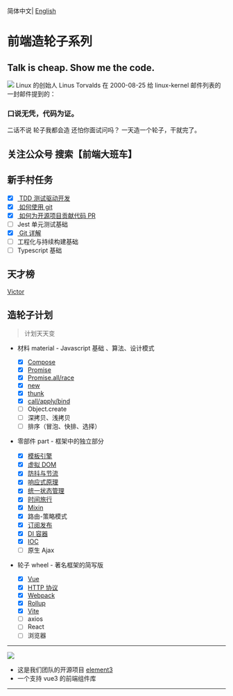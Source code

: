 简体中文| [English](./README.en-US.md)

# 前端造轮子系列

## Talk is cheap. Show me the code.

![](https://p9-juejin.byteimg.com/tos-cn-i-k3u1fbpfcp/3556bd78c0004d7598181c02659b35b8~tplv-k3u1fbpfcp-watermark.image)
Linux 的创始人 Linus Torvalds 在 2000-08-25 给 linux-kernel 邮件列表的一封邮件提到的：

### 口说无凭，代码为证。

二话不说 轮子我都会造 还怕你面试问吗？
一天造一个轮子，干就完了。

## 关注公众号 搜索【前端大班车】

## 新手村任务

- [x] [ TDD 测试驱动开发 ](https://juejin.cn/post/6989541212105981966)
- [x] [ 如何使用 git ](https://juejin.cn/post/6989541212105981966)
- [x] [ 如何为开源项目贡献代码 PR ](https://juejin.cn/post/6989541212105981966)
- [ ] Jest 单元测试基础
- [x] [ Git 详解 ](https://juejin.cn/post/6844904199189184525)
- [ ] 工程化与持续构建基础
- [ ] Typescript 基础

## 天才榜

[Victor](https://github.com/xiaowu55)


## 造轮子计划

> 计划天天变

- 材料 material - Javascript 基础 、算法、设计模式
  - [x] [Compose](https://juejin.cn/post/6893338774088974343)
  - [x] [Promise](/01-material/promise/)
  - [x] [Promise.all/race](/01-material/promise_all_race/)
  - [x] [new](/01-material/new/)
  - [x] [thunk](/01-material/thunk/)
  - [x] [call/apply/bind](/01-material/call-apply-bind/)
  - [ ] Object.create
  - [ ] 深拷贝、浅拷贝
  - [ ] 排序（冒泡、快排、选择）
- 零部件 part - 框架中的独立部分

  - [x] [模板引擎](https://www.bilibili.com/video/BV1Tr4y1w7v5?p=1)
  - [x] [虚拟 DOM](/01-material/dom-diff/)
  - [x] [防抖与节流](https://juejin.im/post/6885250789825052679)
  - [x] [响应式原理](https://juejin.im/post/6885546581438201869)
  - [x] [统一状态管理](https://juejin.im/post/6886002492577234952)
  - [x] [时间旅行](https://www.bilibili.com/video/BV1Tr4y1w7v5?p=3)
  - [x] [Mixin](https://juejin.cn/post/6891935359651807239)
  - [x] 路由-策略模式
  - [x] [订阅发布](/02-part/subscribe/)
  - [x] [DI 容器](/01-material/di/)
  - [x] [IOC](/01-material/ioc/)
  - [ ] 原生 Ajax

- 轮子 wheel - 著名框架的简写版
  - [x] [Vue](https://www.bilibili.com/video/BV1hV411q7S8)
  - [x] [HTTP 协议](/03-wheel/http-server/)
  - [x] [Webpack](https://www.bilibili.com/video/BV1dV411p7gp)
  - [x] [Rollup](https://www.bilibili.com/video/BV1Df4y1n777)
  - [x] [Vite](/03-wheel/build_tools/vite/)
  - [ ] axios
  - [ ] React
  - [ ] 浏览器

---

![](//p3-juejin.byteimg.com/tos-cn-i-k3u1fbpfcp/058f20e8cee84bdb9c0a62b36dc084e5~tplv-k3u1fbpfcp-zoom-1.image)

- 这是我们团队的开源项目 [element3](https://github.com/kkbjs/element3)
- 一个支持 vue3 的前端组件库

---

